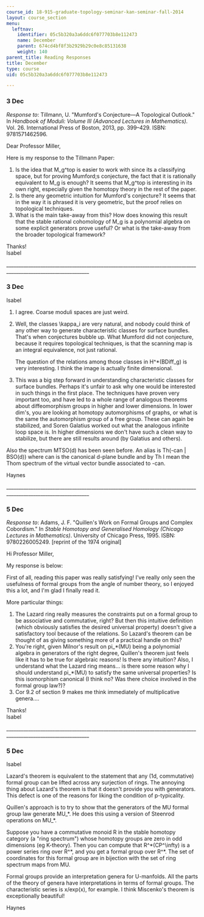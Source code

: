 ```yaml
---
course_id: 18-915-graduate-topology-seminar-kan-seminar-fall-2014
layout: course_section
menu:
  leftnav:
    identifier: 05c5b320a3a6ddc6f077703b8e112473
    name: December
    parent: 674cd4bf8f3b2929b29c0e8c85131638
    weight: 140
parent_title: Reading Responses
title: December
type: course
uid: 05c5b320a3a6ddc6f077703b8e112473

---
```


### 3 Dec

_Response to_: Tillmann, U. "Mumford's Conjecture—A Topological Outlook." In _Handbook of Moduli: Volume III (Advanced Lectures in Mathematics)._ Vol. 26. International Press of Boston, 2013, pp. 399–429. ISBN: 9781571462596.

Dear Professor Miller,

Here is my response to the Tillmann Paper:

1.  Is the idea that M\_g^top is easier to work with since its a classifying space, but for proving Mumford;s conjecture, the fact that it is rationally equivalent to M\_g is enough? It seems that M\_g^top is interesting in its own right, especially given the homotopy theory in the rest of the paper.
2.  Is there any geometric intuition for Mumford's conjecture? It seems that in the way it is phrased it is very geometric, but the proof relies on topological techniques.
3.  What is the main take-away from this? How does knowing this result that the stable rational cohomology of M\_g is a polynomial algebra on some explicit generators prove useful? Or what is the take-away from the broader topological framework?

Thanks!  
Isabel

\_\_\_\_\_\_\_\_\_\_\_\_\_\_\_\_\_\_\_\_\_\_\_\_\_\_\_\_\_\_\_\_\_\_\_\_\_\_\_\_\_\_\_\_\_\_\_\_\_\_\_\_\_\_\_\_\_\_\_\_\_\_\_\_\_\_\_\_\_\_\_\_\_\_\_\_\_\_\_\_\_\_\_\_\_\_\_\_\_\_\_\_\_\_\_\_\_\_\_\_\_\_\_\_\_\_\_\_\_\_\_\_

### 3 Dec

Isabel

1.  I agree. Coarse moduli spaces are just weird.
2.  Well, the classes \\kappa\_i are very natural, and nobody could think of any other way to generate characteristic classes for surface bundles. That's when conjectures bubble up. What Mumford did not conjecture, because it requires topological techniques, is that the scanning map is an integral equivalence, not just rational.
    
    The question of the relations among those classes in H^\*(BDiff\_g) is very interesting. I think the image is actually finite dimensional.
    
3.  This was a big step forward in understanding characteristic classes for surface bundles. Perhaps it's unfair to ask why one would be interested in such things in the first place. The techniques have proven very important too, and have led to a whole range of analogous theorems about diffeomorphism groups in higher and lower dimensions. In lower dim's, you are looking at homotopy automorphisms of graphs, or what is the same the automorphism group of a free group. These can again be stabilized, and Soren Galatius worked out what the analogous infinite loop space is. In higher dimensions we don't have such a clean way to stabilize, but there are still results around (by Galatius and others).

Also the spectrum MTSO(d) has been seen before. An alias is Th(-can | BSO(d)) where can is the canonical d-plane bundle and by Th I mean the Thom spectrum of the virtual vector bundle associated to -can.

Haynes

\_\_\_\_\_\_\_\_\_\_\_\_\_\_\_\_\_\_\_\_\_\_\_\_\_\_\_\_\_\_\_\_\_\_\_\_\_\_\_\_\_\_\_\_\_\_\_\_\_\_\_\_\_\_\_\_\_\_\_\_\_\_\_\_\_\_\_\_\_\_\_\_\_\_\_\_\_\_\_\_\_\_\_\_\_\_\_\_\_\_\_\_\_\_\_\_\_\_\_\_\_\_\_\_\_\_\_\_\_\_\_\_

### 5 Dec

_Response to_: Adams, J. F. "Quillen's Work on Formal Groups and Complex Cobordism." In _Stable Homotopy and Generalised Homology_ _(Chicago Lectures in Mathematics)_. University of Chicago Press, 1995. ISBN: 9780226005249. \[reprint of the 1974 original\]

Hi Professor Miller,

My response is below:

First of all, reading this paper was really satisfying! I've really only seen the usefulness of formal groups from the angle of number theory, so I enjoyed this a lot, and I'm glad I finally read it.

More particular things:

1.  The Lazard ring really measures the constraints put on a formal group to be associative and commutative, right? But then this intuitive definition (which obviously satisfies the desired universal property) doesn't give a satisfactory tool because of the relations. So Lazard's theorem can be thought of as giving something more of a practical handle on this?
2.  You're right, given Milnor's result on pi\_\*(MU) being a polynomial algebra in generators of the right degree, Quillen's theorem just feels like it has to be true for algebraic reasons! Is there any intuition? Also, I understand what the Lazard ring means... is there some reason why I should understand pi\_\*(MU) to satisfy the same universal properties? Is this isomorphism canonical (I think no? Was there choice involved in the formal group law?)?
3.  Cor 9.2 of section 9 makes me think immediately of multiplicative genera....

Thanks!  
Isabel

\_\_\_\_\_\_\_\_\_\_\_\_\_\_\_\_\_\_\_\_\_\_\_\_\_\_\_\_\_\_\_\_\_\_\_\_\_\_\_\_\_\_\_\_\_\_\_\_\_\_\_\_\_\_\_\_\_\_\_\_\_\_\_\_\_\_\_\_\_\_\_\_\_\_\_\_\_\_\_\_\_\_\_\_\_\_\_\_\_\_\_\_\_\_\_\_\_\_\_\_\_\_\_\_\_\_\_\_\_\_\_\_

### 5 Dec

Isabel

Lazard's theorem is equivalent to the statement that any (1d, commutative) formal group can be lifted across any surjection of rings. The annoying thing about Lazard's theorem is that it doesn't provide you with generators. This defect is one of the reasons for liking the condition of p-typicality.

Quillen's approach is to try to show that the generators of the MU formal group law generate MU\_\*. He does this using a version of Steenrod operations on MU\_\*.

Suppose you have a commutative monoid R in the stable homotopy category (a "ring spectrum") whose homotopy groups are zero in odd dimensions (eg K-theory). Then you can compute that R^\*(CP^\\infty) is a power series ring over R^\*, and you get a formal group over R^\*. The set of coordinates for this formal group are in bijection with the set of ring spectrum maps from MU.

Formal groups provide an interpretation genera for U-manfolds. All the parts of the theory of genera have interpretations in terms of formal groups. The characteristic series is x/exp(x), for example. I think Miscenko's theorem is exceptionally beautiful!

Haynes